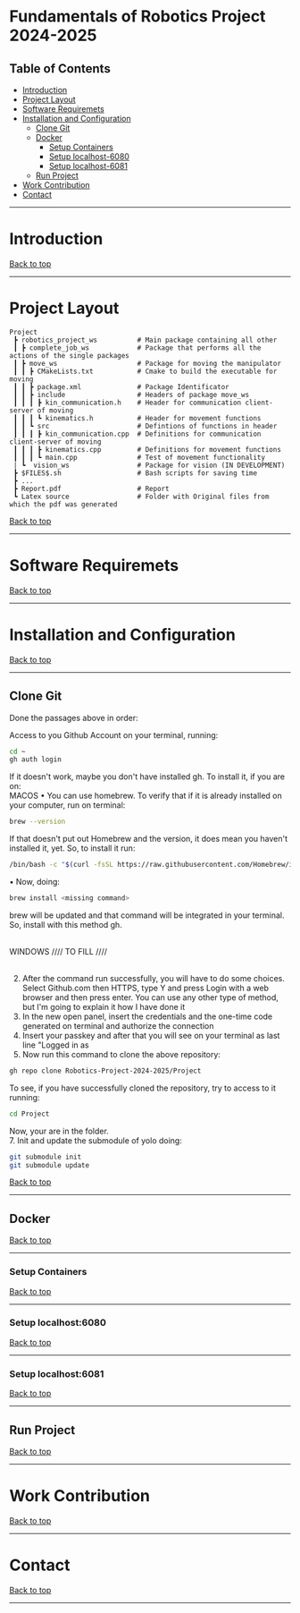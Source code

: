 # Fundamentals of Robotics Project 2024-2025

## Table of Contents
- [Introduction](#introduction)
- [Project Layout](#project-layout)
- [Software Requiremets](#software-requirements)
- [Installation and Configuration](#installation-and-configuration)
  - [Clone Git](#clone-git)
  - [Docker](#docker)
    - [Setup Containers](#setup-containers)
    - [Setup localhost-6080](#setup-localhost-6080)
    - [Setup localhost-6081](#setup-localhost-6081)
  - [Run Project](#run-project)
- [Work Contribution](#work-contribution)
- [Contact](#contact)

---

# Introduction

[Back to top](#table-of-contents)

---

# Project Layout
```
Project
 ┣ robotics_project_ws          # Main package containing all other
 ┃ ┣ complete_job_ws            # Package that performs all the actions of the single packages
 ┃ ┣ move_ws                    # Package for moving the manipulator
 ┃ ┃ ┣ CMakeLists.txt           # Cmake to build the executable for moving
 ┃ ┃ ┣ package.xml              # Package Identificator
 ┃ ┃ ┣ include                  # Headers of package move_ws
 ┃ ┃ ┃ ┣ kin_communication.h    # Header for communication client-server of moving
 ┃ ┃ ┃ ┗ kinematics.h           # Header for movement functions
 ┃ ┃ ┗ src                      # Defintions of functions in header
 ┃ ┃ ┃ ┣ kin_communication.cpp  # Definitions for communication client-server of moving
 ┃ ┃ ┃ ┣ kinematics.cpp         # Definitions for movement functions
 ┃ ┃ ┃ ┗ main.cpp               # Test of movement functionality  
 | ┗  vision_ws                 # Package for vision (IN DEVELOPMENT)
 ┣ $FILES$.sh                   # Bash scripts for saving time
 ┣ ...
 ┣ Report.pdf                   # Report 
 ┗ Latex source                 # Folder with Original files from which the pdf was generated
```

[Back to top](#table-of-contents)

---

# Software Requiremets

[Back to top](#table-of-contents)

---

# Installation and Configuration

[Back to top](#table-of-contents)

---

## Clone Git

Done the passages above in order:

Access to you Github Account on your terminal, running:
```bash
cd ~
gh auth login
```
If it doesn't work, maybe you don't have installed gh. To install it, if you are on:<br>
MACOS • You can use homebrew. To verify that if it is already installed on your computer, run on terminal:
```bash
brew --version
```
If that doesn't put out Homebrew and the version, it does mean you haven't installed it, yet. So, to install it run:
```bash
/bin/bash -c "$(curl -fsSL https://raw.githubusercontent.com/Homebrew/install/HEAD/install.sh)"
```
• Now, doing:
```bash
brew install <missing command>
```
brew will be updated and that command will be integrated in your terminal. So, install with this method gh.<br><br>

WINDOWS //// TO FILL ////<br><br>

2. After the command run successfully, you will have to do some choices. Select Github.com then HTTPS, type Y and press Login with a web browser and then press enter. You can use any other type of method, but I'm going to explain it how I have done it<br>
3. In the new open panel, insert the credentials and the one-time code generated on terminal and authorize the connection<br>
4. Insert your passkey and after that you will see on your terminal as last line "Logged in as<br>
5. Now run this command to clone the above repository:<br>
```bash
gh repo clone Robotics-Project-2024-2025/Project
```
To see, if you have successfully cloned the repository, try to access to it running:
```bash
cd Project
```
Now, your are in the folder.<br>
7. Init and update the submodule of yolo doing:
```bash
git submodule init
git submodule update
```

[Back to top](#table-of-contents)

---

## Docker

[Back to top](#table-of-contents)

---

### Setup Containers

[Back to top](#table-of-contents)

---

### Setup localhost:6080

[Back to top](#table-of-contents)

---

### Setup localhost:6081

[Back to top](#table-of-contents)

---

## Run Project

[Back to top](#table-of-contents)

---

# Work Contribution

[Back to top](#table-of-contents)

---

# Contact

[Back to top](#table-of-contents)

---
